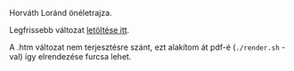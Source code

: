 Horváth Loránd önéletrajza.

Legfrissebb változat [letöltése itt](cv.pdf).

A .htm változat nem terjesztésre szánt, ezt alakítom át pdf-é (`./render.sh` -val) így elrendezése furcsa lehet.